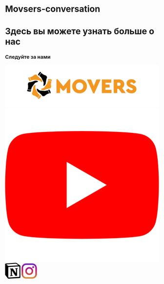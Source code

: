 
# Movsers-conversation
<link rel="stylesheet" href="style.css">
 <h1>Здесь вы можете узнать больше о нас</h1>
<h3>Следуйте за нами</h3>
<img class="logo" src='img/logo.jpg' width=800px>
<a href='https://www.youtube.com/channel/UCXwKhLg1Mi2-DbyORowljqw'> <img src='img/youtube.png' width=600px> </a>
<!-- <h3>В youtube мы выкладываем встречи команды и видео уроки</h3> -->
 <a href="https://www.notion.so/MOVERS-da3f54da80ee4df399ed9efe25a78f6b"><img src="img/notion.png" alt="" width=50px></a>
 <!-- <h3>В notion мы загружаем все задачи</h3> -->
<a href="https://www.instagram.com/movers.kk/"><img src="img/instagram.png" alt="" width="50px"></a>
<!-- <h3>В instagram вы можете посмотреть новости нашей команды</h3> -->

